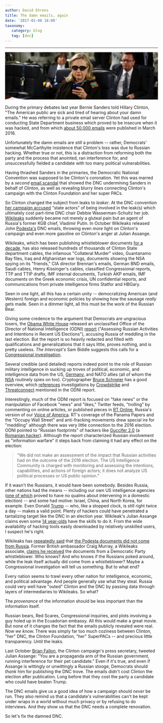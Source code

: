 ```yaml
---
author: David Ehrens
title: The damn emails, again
date: '2017-01-08 18:00'
taxonomy:
   category: blog
   tag: [dnc]
---
```

---

![](clinton-email.jpg)

During the primary debates last year Bernie Sanders told Hillary Clinton, "The American public are sick and tired of hearing about your damn emails." He was referring to a private email server Clinton had used for conducting State Department business which proved to be insecure when it was hacked, and from which [about 50,000 emails](https://wikileaks.org/clinton-emails/) were published in March 2016.

Unfortunately the damn emails are *still* a problem -- rather, Democrats' somewhat McCarthyite insistence that Clinton's loss was due to Russian hacking. Whether true or not, this is a distraction from reforming both the party and the process that anointed, ran interference for, and unsuccessfully fielded a candidate with too many political vulnerabilities.

Having thrashed Sanders in the primaries, the Democratic National Convention was supposed to be Clinton's coronation. Yet this was marred by a *second* [email scandal](https://wikileaks.org/dnc-emails/) that showed the DNC undermining Sanders in behalf of Clinton, as well as revealing blurry lines connecting Clinton's campaign with the Clinton Foundation and her super PACs.

So Clinton changed the subject from leaks to *leaker*. At the DNC convention [her campaign accused](http://www.cnn.com/2016/07/25/politics/democratic-convention-russia-hack/index.html) "state actors" of being involved in the leak(s) which ultimately cost part-time DNC chair Debbie Wasserman-Schultz her job. [Wikileaks](https://wikileaks.org/-Leaks-.html) suddenly became not merely a gluteal pain but an agent of Russia's former KGB chief, Vladimir Putin. In October Wikileaks released John [Podesta's](https://wikileaks.org/podesta-emails/) DNC emails, throwing even *more* light on Clinton's campaign and even more gasoline on Cliinton's anger at Julian Assange.

Wikileaks, which has been publishing whistleblower documents [for a decade](https://wikileaks.org/What-is-Wikileaks.html), has also released hundreds of thousands of Clinton State department cables, the infamous "Collateral Murder" video, Guantanamo Bay files, Iraq and Afghanistan war logs, documents showing the NSA spying on its "friends," CIA director Brennan's emails, German BND emails, Saudi cables, Henry Kissinger's cables, classified Congressional reports, TTP and TTIP drafts, IMF internal documents, Turkish AKP emails, IMF documents on the Greek economic crisis, UN confidential reports, and communications from private intelligence firms Statfor and HBGary. 

Seen in one light, all this has a certain unity -- democratizing  American (and Western) foreign and economic policies by showing how the sausage *really* gets made. Seen in a dimmer light, all this must be the work of the Russian Bear.

Giving some credence to the argument that Democrats are ungracious losers, the [Obama White House](https://www.washingtonpost.com/world/national-security/intelligence-community-investigating-covert-russian-influence-operations-in-the-united-states/2016/09/04/aec27fa0-7156-11e6-8533-6b0b0ded0253_story.html?tid=a_inl) released an unclassified Office of the Director of National Intelligence (ODNI) [report](https://icontherecord.tumblr.com/post/155494946443/odni-statement-on-declassified-intelligence) ("Assessing Russian Activities and Intentions in Recent US Elections"), accusing Russia of meddling in the last election. But the report is so heavily redacted and filled with qualifications and generalizations that it says little, proves nothing, and is pretty useless. *The Intercept's* Sam Biddle suggests this calls for a [Congressional investigation](https://theintercept.com/2017/01/06/underwhelming-intel-report-shows-need-for-congressional-investigation-of-dnc-hack/).

Several credible (and detailed) reports indeed point to the role of Russian military intelligence in sucking up troves of political, economic, and intelligence data from the US, [Germany](https://www.wirtschaftsschutz.info/SharedDocs/Kurzmeldungen/DE/ITSicherheit/newsletter_bfv_allgemein_01_16_download.pdf?__blob=publicationFile&v=4), and NATO allies (all of whom the [NSA](http://www.spiegel.de/international/germany/cover-story-how-nsa-spied-on-merkel-cell-phone-from-berlin-embassy-a-930205.html) routinely spies on too). Cryptographer [Bruce Schneier](https://www.schneier.com/blog/archives/2016/07/russian_hack_of.html) has a good overview, which [references](https://motherboard.vice.com/read/all-signs-point-to-russia-being-behind-the-dnc-hack) investigations by [Crowdstrike](https://www.crowdstrike.com/blog/bears-midst-intrusion-democratic-national-committee/) and [Threatconnect](https://www.threatconnect.com/blog/guccifer-2-0-dnc-breach/) mentioned in the ODNI report.

Interestingly, much of the ODNI report is focused on "fake news" or the manipulation of Facebook "news" and "likes," Twitter feeds, "trolling" by commenting on online articles, or published pieces in [RT Online](https://www.rt.com/), Russia's version of our [Voice of America](http://www.voanews.com/). RT's coverage of the Panama Papers and the "Occupy Wall Street" and anti-fracking movements drew special ire for "meddling" although there was very little connection to the 2016 election. ODNI pointed to "Russian footprints" of hackers like [Guccifer 2.0](http://arstechnica.com/security/2016/06/guccifer-leak-of-dnc-trump-research-has-a-russians-fingerprints-on-it/) (a [Romanian hacker](https://motherboard.vice.com/read/dnc-hacker-guccifer-20-interview)). Although the report characterized Russian involvement as "information warfare" it steps back from claiming it had any effect on the election:

> "We did not make an assessment of the impact that Russian activities had on the outcome of the 2016 election. The US Intelligence Community is charged with monitoring and assessing the intentions, capabilities, and actions of foreign actors; it does not analyze US political processes or US public opinion."

If it wasn't the Russians, it would have been somebody. Besides Russia, other nations had the means -- including our own US intelligence agencies ([one of which](http://www.usatoday.com/story/news/politics/onpolitics/2016/11/06/fbis-comey-upended-election-and-pretty-much-everyone-twitter-upset/93402324/) proved to have no qualms about intervening in a domestic election) -- and some had motive: Israel, China, and North Korea, for example. Even Donald [Trump](https://www.washingtonpost.com/video/national/trumps-says-china-obese-person-could-have-hacked-dnc/2016/09/27/b7a71ac8-84ab-11e6-b57d-dd49277af02f_video.html) -- who, like a stopped clock, is still right twice a day -- makes a valid point. Plenty of hackers could have penetrated a tantalizing target like the DNC in an election year. Wikileak's Julian Assange claims even some [14 year-olds](http://www.foxnews.com/politics/2017/01/04/wikileaks-assange-14-year-old-kid-could-have-hacked-podesta-emails.html) have the skills to do it. From the wide availability of hacking tools easily downloaded by relatively unskilled users, I suspect he's right.

Wikileaks has [repeatedly said](https://www.washingtonpost.com/news/fact-checker/wp/2017/01/05/julian-assanges-claim-that-there-was-no-russian-involvement-in-wikileaks-emails/) that [the Podesta documents did not come from Russia](http://www.cnn.com/2017/01/04/politics/assange-wikileaks-hannity-intv/index.html). Former British ambassador Craig Murray, a Wikileaks associate, [claims he received](http://www.dailymail.co.uk/news/article-4034038/Ex-British-ambassador-WikiLeaks-operative-claims-Russia-did-NOT-provide-Clinton-emails-handed-D-C-park-intermediary-disgusted-Democratic-insiders.html) the documents from a Democratic Party whistleblower. Who knows? And who knows if the Russians poked around, while the leak itself actually did come from a whistleblower? Maybe a Congressional investigation will tell us something. But to what end?

Every nation seems to trawl every other nation for intelligence, economic, and political advantage. And people generally use what they steal. Russia could very well have "outed" Clinton and the DNC by passing data through layers of intermediaries to Wikileaks. So what?

The *provenance* of the information should be less important than the information itself.

Russian bears, Red Scares, Congressional inquiries, and plots involving a guy holed up in the Ecuadorian embassy. All this would make a great movie. But none of it changes the fact that the emails publicly revealed were real. *Now we know.* There was simply far too much coziness between Clinton, "her" DNC, the Clinton Foundation, "her" SuperPACs -- and precious little transparency. Until the leaks.

Last October [Brian Fallon](https://twitter.com/brianefallon/status/785703668490309633), the Clinton campaign's press secretary, tweeted Julian Assange: "You are a propaganda arm of the Russian government, running interference for their pet candidate." Even if it's true, and even if Assange is wittingly or unwittingly a Russian stooge, Democrats should *thank* him for publishing the DNC trove. The emails didn't cost Clinton the election after publication. Long before that they cost the party a candidate who could have beaten Trump.

The DNC emails give us a good idea of how a campaign should *never* be run. They also remind us that a candidate's vulnerabilities can't be kept under wraps in a world without much privacy or by refusing to do interviews. And they show us that the DNC needs a complete renovation.

So let's fix the damned DNC.

